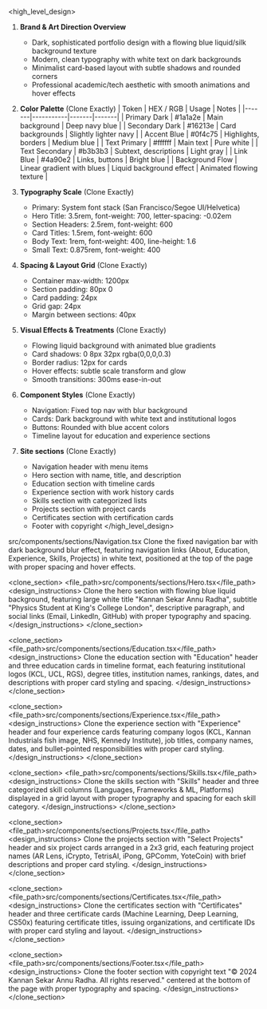 <high_level_design>
1. **Brand & Art Direction Overview**
   * Dark, sophisticated portfolio design with a flowing blue liquid/silk background texture
   * Modern, clean typography with white text on dark backgrounds
   * Minimalist card-based layout with subtle shadows and rounded corners
   * Professional academic/tech aesthetic with smooth animations and hover effects

2. **Color Palette** (Clone Exactly)
   | Token | HEX / RGB | Usage | Notes |
   |-------|-----------|-------|-------|
   | Primary Dark | #1a1a2e | Main background | Deep navy blue |
   | Secondary Dark | #16213e | Card backgrounds | Slightly lighter navy |
   | Accent Blue | #0f4c75 | Highlights, borders | Medium blue |
   | Text Primary | #ffffff | Main text | Pure white |
   | Text Secondary | #b3b3b3 | Subtext, descriptions | Light gray |
   | Link Blue | #4a90e2 | Links, buttons | Bright blue |
   | Background Flow | Linear gradient with blues | Liquid background effect | Animated flowing texture |

3. **Typography Scale** (Clone Exactly)
   * Primary: System font stack (San Francisco/Segoe UI/Helvetica)
   * Hero Title: 3.5rem, font-weight: 700, letter-spacing: -0.02em
   * Section Headers: 2.5rem, font-weight: 600
   * Card Titles: 1.5rem, font-weight: 600
   * Body Text: 1rem, font-weight: 400, line-height: 1.6
   * Small Text: 0.875rem, font-weight: 400

4. **Spacing & Layout Grid** (Clone Exactly)
   * Container max-width: 1200px
   * Section padding: 80px 0
   * Card padding: 24px
   * Grid gap: 24px
   * Margin between sections: 40px

5. **Visual Effects & Treatments** (Clone Exactly)
   * Flowing liquid background with animated blue gradients
   * Card shadows: 0 8px 32px rgba(0,0,0,0.3)
   * Border radius: 12px for cards
   * Hover effects: subtle scale transform and glow
   * Smooth transitions: 300ms ease-in-out

6. **Component Styles** (Clone Exactly)
   * Navigation: Fixed top nav with blur background
   * Cards: Dark background with white text and institutional logos
   * Buttons: Rounded with blue accent colors
   * Timeline layout for education and experience sections

7. **Site sections** (Clone Exactly)
   * Navigation header with menu items
   * Hero section with name, title, and description
   * Education section with timeline cards
   * Experience section with work history cards
   * Skills section with categorized lists
   * Projects section with project cards
   * Certificates section with certification cards
   * Footer with copyright
</high_level_design>

<sections>
  <clone_section>
    <file_path>src/components/sections/Navigation.tsx</file_path>
    <design_instructions>
      Clone the fixed navigation bar with dark background blur effect, featuring navigation links (About, Education, Experience, Skills, Projects) in white text, positioned at the top of the page with proper spacing and hover effects.
    </design_instructions>
  </clone_section>

  <clone_section>
    <file_path>src/components/sections/Hero.tsx</file_path>
    <design_instructions>
      Clone the hero section with flowing blue liquid background, featuring large white title "Kannan Sekar Annu Radha", subtitle "Physics Student at King's College London", descriptive paragraph, and social links (Email, LinkedIn, GitHub) with proper typography and spacing.
    </design_instructions>
  </clone_section>

  <clone_section>
    <file_path>src/components/sections/Education.tsx</file_path>
    <design_instructions>
      Clone the education section with "Education" header and three education cards in timeline format, each featuring institutional logos (KCL, UCL, RGS), degree titles, institution names, rankings, dates, and descriptions with proper card styling and spacing.
    </design_instructions>
  </clone_section>

  <clone_section>
    <file_path>src/components/sections/Experience.tsx</file_path>
    <design_instructions>
      Clone the experience section with "Experience" header and four experience cards featuring company logos (KCL, Kannan Industrials fish image, NHS, Kennedy Institute), job titles, company names, dates, and bullet-pointed responsibilities with proper card styling.
    </design_instructions>
  </clone_section>

  <clone_section>
    <file_path>src/components/sections/Skills.tsx</file_path>
    <design_instructions>
      Clone the skills section with "Skills" header and three categorized skill columns (Languages, Frameworks & ML, Platforms) displayed in a grid layout with proper typography and spacing for each skill category.
    </design_instructions>
  </clone_section>

  <clone_section>
    <file_path>src/components/sections/Projects.tsx</file_path>
    <design_instructions>
      Clone the projects section with "Select Projects" header and six project cards arranged in a 2x3 grid, each featuring project names (AR Lens, iCrypto, TetrisAI, iPong, GPComm, YoteCoin) with brief descriptions and proper card styling.
    </design_instructions>
  </clone_section>

  <clone_section>
    <file_path>src/components/sections/Certificates.tsx</file_path>
    <design_instructions>
      Clone the certificates section with "Certificates" header and three certificate cards (Machine Learning, Deep Learning, CS50x) featuring certificate titles, issuing organizations, and certificate IDs with proper card styling and layout.
    </design_instructions>
  </clone_section>

  <clone_section>
    <file_path>src/components/sections/Footer.tsx</file_path>
    <design_instructions>
      Clone the footer section with copyright text "© 2024 Kannan Sekar Annu Radha. All rights reserved." centered at the bottom of the page with proper typography and spacing.
    </design_instructions>
  </clone_section>
</sections>